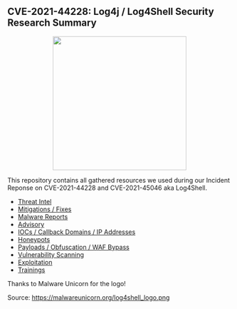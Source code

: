 ## CVE-2021-44228: Log4j / Log4Shell Security Research Summary

<p align="center">
  <img width="300" height="300" src="images/log4shell_logo.png">
</p>

This repository contains all gathered resources we used during our Incident Reponse on CVE-2021-44228 and CVE-2021-45046 aka Log4Shell.

- [Threat Intel](https://github.com/0xsyr0/Log4Shell/blob/main/Threat-Intel.md)
- [Mitigations / Fixes](https://github.com/0xsyr0/Log4Shell/blob/main/Mitigations-Fixes.md)
- [Malware Reports](https://github.com/0xsyr0/Log4Shell/blob/main/Malware-Reports.md)
- [Advisory](https://github.com/0xsyr0/Log4Shell/blob/main/Advisory.md)
- [IOCs / Callback Domains / IP Addresses](https://github.com/0xsyr0/Log4Shell/blob/main/IOCs-Callback-Domains-IP-Addresses.md)
- [Honeypots](https://github.com/0xsyr0/Log4Shell/blob/main/Honeypots.md)
- [Payloads / Obfuscation / WAF Bypass](https://github.com/0xsyr0/Log4Shell/blob/main/Payloads-Obfuscation-WAF-Bypass.md)
- [Vulnerability Scanning](https://github.com/0xsyr0/Log4Shell/blob/main/Vulnerability-Scanning.md)
- [Exploitation](https://github.com/0xsyr0/Log4Shell/blob/main/Exploitation.md)
- [Trainings](https://github.com/0xsyr0/Log4Shell/blob/main/Trainings.md)

Thanks to Malware Unicorn for the logo!

Source: https://malwareunicorn.org/log4shell_logo.png
